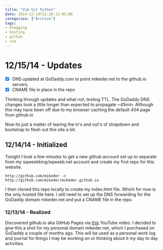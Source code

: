 ```yaml
---
title: "Vim Git Python"
date: 2014-12-14T22:28:13-05:00
categories: ["Archive"]
tags:
- blogging
- hosting
- github
- vim
---
```


# 12/15/14 - Updates

- [x] DNS updated at GoDaddy.com to point mikeder.net to the github.io servers.
- [x] CNAME file in place in the repo

Thinking through updates and what not, testing TTL. The GoDaddy DNS changes
took a little longer than expected to propagate ~45min. Although this may have
been off due to my browser caching the default 404 page from github.io

Now its just a matter of learing the in's and out's of strapdown and bootstrap
to flesh out this site a bit.

## 12/14/14 - Initialized

Tonight I took a few minutes to get a new github account set up to separate
from my sqweebking/sqweeb.net account and create my first repo for this website.

```none
http://github.com/mikeder -> http://github.com/mikeder/mikeder.github.io
```

I then cloned this repo locally to create my index.html file. Which for now is
the only hosted file here. I still need to set up the DNS forwarding for the
GoDaddy domain mikeder.net and put a CNAME file in the repo.

### 12/13/14 - Realized

Discovered github.io aka GitHub Pages via [this](http://youtu.be/rENXp-AWZmk?list=UUd26IHBHcbtxD7pUdnIgiCw) YouTube video.
I decided to give this a shot for my personal domain mikeder.net, which I
purchased on GoDaddy a couple of months ago. This will be used as a personal
work log and journal for things I may be working on or thinking about it my
day to day activities.
